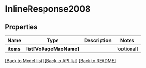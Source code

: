 # InlineResponse2008

## Properties
Name | Type | Description | Notes
------------ | ------------- | ------------- | -------------
**items** | [**list[VoltageMapName]**](VoltageMapName.md) |  | [optional] 

[[Back to Model list]](../README.md#documentation-for-models) [[Back to API list]](../README.md#documentation-for-api-endpoints) [[Back to README]](../README.md)


